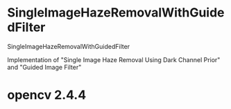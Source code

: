# SingleImageHazeRemovalWithGuidedFilter
SingleImageHazeRemovalWithGuidedFilter

Implementation of "Single Image Haze Removal Using Dark Channel Prior" and "Guided Image Filter"

# opencv 2.4.4
